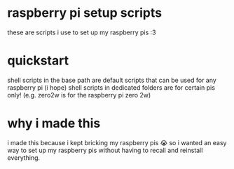 # raspberry pi setup scripts

these are scripts i use to set up my raspberry pis :3

# quickstart
shell scripts in the base path are default scripts that can be used for any raspberry pi (i hope)
shell scripts in dedicated folders are for certain pis only! (e.g. zero2w is for the raspberry pi zero 2w)

# why i made this
i made this because i kept bricking my raspberry pis :sob: so i wanted an easy way to set up my raspberry pis without having to recall and reinstall everything.
